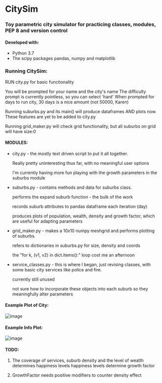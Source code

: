 # CitySim
### Toy parametric city simulator for practicing classes, modules, PEP 8 and version control

#### Developed with:
+ Python 3.7
+ The scipy packages pandas, numpy and matplotlib

### Running CitySim:

RUN city.py for basic functionality
    
You will be prompted for your name and the city's name
The difficulty prompt is currently pointless, so you can select 'hard'
When prompted for days to run city, 30 days is a nice amount (not 50000, Karen)
        
Running suburbs.py and its main() will produce dataframes AND plots now. 
These features are yet to be added to city.py
    
Running grid_maker.py will check grid functionality, but all suburbs on grid will have size:0
    
#### MODULES:
+ city.py - the mostly text driven script to put it all together.

    Really pretty uninteresting thus far, with no meaningful user options
    
    I'm currently having more fun playing with the growth parameters in the suburbs module
    
+ suburbs.py - contains methods and data for suburbs class.

    performs the expand suburb function - the bulk of the work
    
    records suburb attributes to pandas dataframe each iteration (day)
    
    produces plots of population, wealth, density and growth factor, which are useful for adapting parameters

+ grid_maker.py - makes a 10x10 numpy meshgrid and performs plotting of suburbs.

    refers to dictionaries in suburbs.py for size, density and coords
    
    the "for k, (v1, v2) in dict.items():" loop cost me an afternoon 

+ service_classes.py - this is where I began, just revising classes, with some basic city services like police and fire.

    currently still unused
    
    not sure how to incorporate these objects into each suburb so they meaningfully alter parameters

#### Example Plot of City:
    
![image](https://user-images.githubusercontent.com/24471071/51438974-e51b3500-1cb3-11e9-854c-81ad1ae33688.PNG)

#### Example Info Plot:

![image](https://user-images.githubusercontent.com/24471071/51438968-c7e66680-1cb3-11e9-8231-ae4cec70f6be.PNG)




#### TODO:
1. The coverage of services, suburb density and the level of wealth determines happiness levels
happiness levels determine growth factor

2. GrowthFactor needs positive modifiers to counter density effect


